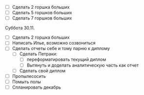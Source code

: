 - [ ] Сделать 2 горшка больших
- [ ] Сделать 5 горшков больших
- [ ] Сделать 7 горшков больших

Суббота 30.11.
- [ ] Сделать 2 горшка больших
- [ ] Написать Илье, возможно созвониться 
- [ ] Сделать отчеты себе и тому парню к диплому
	- [ ] Сделать Петраки: 
		- [ ] переформатировать текущий диплом
		- [ ] Вытянуть и доделать аналитическую часть как отчет
	- [ ] Сделать свой диплом
- [ ] Пропылесосить
- [ ] Помыть полы
- [ ] Спланировать декабрь